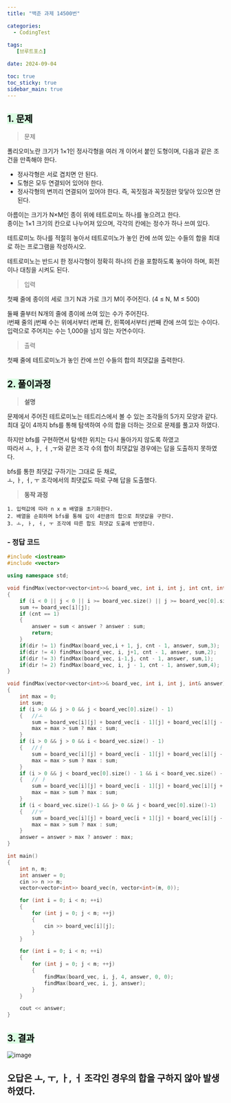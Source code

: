 ```yaml
---
title: "백준 과제 14500번"

categories:
  - CodingTest
 
tags:
   [브루트포스]

date: 2024-09-04

toc: true
toc_sticky: true
sidebar_main: true
---
```


## <mark style = "background-color : #dcffe4"> 1. 문제

> 문제

폴리오미노란 크기가 1×1인 정사각형을 여러 개 이어서 붙인 도형이며, 
다음과 같은 조건을 만족해야 한다.

- 정사각형은 서로 겹치면 안 된다.
- 도형은 모두 연결되어 있어야 한다.
- 정사각형의 변끼리 연결되어 있어야 한다. 즉, 꼭짓점과 꼭짓점만 맞닿아 있으면 안 된다.

아름이는 크기가 N×M인 종이 위에 테트로미노 하나를 놓으려고 한다. <br>
종이는 1×1 크기의 칸으로 나누어져 있으며, 각각의 칸에는 정수가 하나 쓰여 있다.

테트로미노 하나를 적절히 놓아서 테트로미노가 놓인 칸에 쓰여 있는 수들의 합을 최대로 하는 프로그램을 작성하시오.

테트로미노는 반드시 한 정사각형이 정확히 하나의 칸을 포함하도록 놓아야 하며, 회전이나 대칭을 시켜도 된다.

> 입력

첫째 줄에 종이의 세로 크기 N과 가로 크기 M이 주어진다. (4 ≤ N, M ≤ 500)

둘째 줄부터 N개의 줄에 종이에 쓰여 있는 수가 주어진다. <br>
i번째 줄의 j번째 수는 위에서부터 i번째 칸, 왼쪽에서부터 j번째 칸에 쓰여 있는 수이다. <br>
입력으로 주어지는 수는 1,000을 넘지 않는 자연수이다.

> 출력

첫째 줄에 테트로미노가 놓인 칸에 쓰인 수들의 합의 최댓값을 출력한다.


## <mark style = "background-color : #dcffe4"> 2. 풀이과정 

> **설명**

문제에서 주어진 테트로미노는 테트리스에서 볼 수 있는 조각들의 5가지 모양과 같다.<br>
최대 깊이 4까지 bfs를 통해 탐색하여 수의 합을 더하는 것으로 문제를 풀고자 하였다.<br>

하지만 bfs를 구현하면서 탐색한 위치는 다시 돌아가지 않도록 하였고<br>
따라서 ㅗ, ㅏ, ㅓ ,ㅜ와 같은 조각 수의 합이 최댓값일 경우에는 답을 도출하지 못하였다.<br>

bfs를 통한 최댓값 구하기는 그대로 둔 채로,<br>
ㅗ, ㅏ, ㅓ, ㅜ 조각에서의 최댓값도 따로 구해 답을 도출했다.

> **동작 과정**

	1. 입력값에 따라 n x m 배열을 초기화한다.
	2. 배열을 순회하며 bfs를 통해 깊이 4만큼의 합으로 최댓값을 구한다.
	3. ㅗ, ㅏ, ㅓ, ㅜ 조각에 따른 합도 최댓값 도출에 반영한다.


### **- 정답 코드**

```c++
#include <iostream>
#include <vector>

using namespace std;

void findMax(vector<vector<int>>& board_vec, int i, int j, int cnt, int& answer, int sum, int dir)
{
	if (i < 0 || j < 0 || i >= board_vec.size() || j >= board_vec[0].size()) return;
	sum += board_vec[i][j];
	if (cnt == 1)
	{
		answer = sum < answer ? answer : sum;
		return;
	}
	if(dir != 1) findMax(board_vec,i + 1, j, cnt - 1, answer, sum,3);
	if(dir != 4) findMax(board_vec, i, j+1, cnt - 1, answer, sum,2);
	if(dir != 3) findMax(board_vec, i-1,j, cnt - 1, answer, sum,1);
	if(dir != 2) findMax(board_vec, i, j - 1, cnt - 1, answer,sum,4);
}

void findMax(vector<vector<int>>& board_vec, int i, int j, int& answer)
{	
	int max = 0;
	int sum;
	if (i > 0 && j > 0 && j < board_vec[0].size() - 1)
	{	//ㅗ
		sum = board_vec[i][j] + board_vec[i - 1][j] + board_vec[i][j - 1] + board_vec[i][j + 1];
		max = max > sum ? max : sum;
	}
	if (i > 0 && j > 0 && i < board_vec.size() - 1)
	{	//ㅓ
		sum = board_vec[i][j] + board_vec[i - 1][j] + board_vec[i][j - 1] + board_vec[i + 1][j];
		max = max > sum ? max : sum;
	}
	if (i > 0 && j < board_vec[0].size() - 1 && i < board_vec.size() - 1)
	{	// ㅏ
		sum = board_vec[i][j] + board_vec[i - 1][j] + board_vec[i][j + 1] + board_vec[i + 1][j];
		max = max > sum ? max : sum;
	}
	if (i < board_vec.size()-1 && j> 0 && j < board_vec[0].size()-1)
	{	//ㅜ
		sum = board_vec[i][j] + board_vec[i + 1][j] + board_vec[i][j - 1] + board_vec[i][j + 1];
		max = max > sum ? max : sum;
	}
	answer = answer > max ? answer : max;
}

int main()
{
	int n, m;
	int answer = 0;
	cin >> n >> m;
	vector<vector<int>> board_vec(n, vector<int>(m, 0));

	for (int i = 0; i < n; ++i)
	{
		for (int j = 0; j < m; ++j)
		{
			cin >> board_vec[i][j];
		}
	}

	for (int i = 0; i < n; ++i)
	{
		for (int j = 0; j < m; ++j)
		{
			findMax(board_vec, i, j, 4, answer, 0, 0);
			findMax(board_vec, i, j, answer);
		}
	}

	cout << answer;
}
```


## <mark style = "background-color : #dcffe4"> 3. 결과

![image](https://github.com/user-attachments/assets/8eca21eb-85bb-4724-b2b3-5b460e760163)

오답은 ㅗ, ㅜ, ㅏ, ㅓ 조각인 경우의 합을 구하지 않아 발생하였다. 
---


